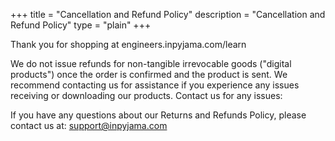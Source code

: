 +++
title = "Cancellation and Refund Policy"
description = "Cancellation and Refund Policy"
type = "plain"
+++

Thank you for shopping at engineers.inpyjama.com/learn

We do not issue refunds for non-tangible irrevocable goods ("digital products") once the order is confirmed and the product is sent.
We recommend contacting us for assistance if you experience any issues receiving or downloading our products.
Contact us for any issues:

If you have any questions about our Returns and Refunds Policy, please contact us at: support@inpyjama.com
